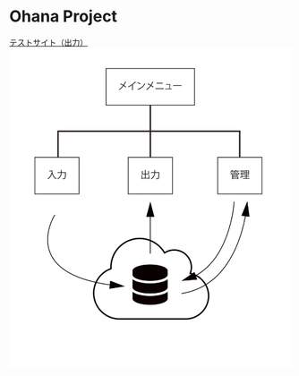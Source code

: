 # Ohana Project
[テストサイト（出力）](https://kitystudio.github.io/ohana/)  
![sitemap](https://raw.githubusercontent.com/kitystudio/ohana/7ba534e3a37d5a71bdc1e1f9e87ef07474edbc0d/sitemap.svg)